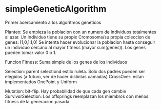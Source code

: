 # simpleGeneticAlgorithm
Primer acercamiento a los algoritmos geneticos

Planteo:
Se empieza la poblacion con un numero de individuos totalmentes al azar.
Un Individuo tiene su propio Cromosoma/su propia coleccion de genes: [1,0,1,1,0]
Se intenta hacer evolucionar la poblacion hasta conseguir un individuo cercano al mayor fitness (mayor sum(genes)). Los genes pueden tomar valor 0 o 1.

Funcion Fitness: Suma simple de los genes de los individuos

Selection: parent selectiond estilo ruleta. Solo dos padres pueden ser elegidos (a futuro, ver de hacer distintas camadas)
CrossOver: estan implementados OnePoint y Uniform

Mutation: bit-flip. Hay probabilidad de que cada gen cambie
SurvivorSelection: Los offsprings reemplazan los miembros con menos fitness de la generacion pasada.



